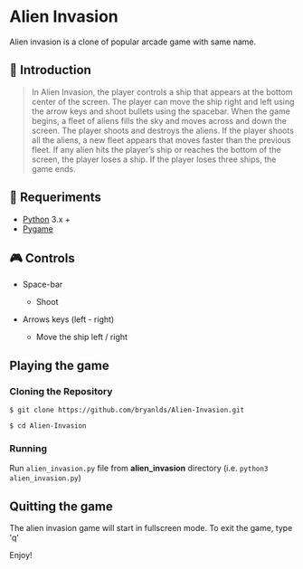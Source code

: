 # Alien Invasion
Alien invasion is a clone of popular arcade game with same name.

## 🚀 Introduction
> In Alien Invasion, the player controls a ship that appears at
the bottom center of the screen. The player can move the ship
right and left using the arrow keys and shoot bullets using the
spacebar. When the game begins, a fleet of aliens fills the sky
and moves across and down the screen. The player shoots and
destroys the aliens. If the player shoots all the aliens, a new fleet
appears that moves faster than the previous fleet. If any alien hits
the player’s ship or reaches the bottom of the screen, the player
loses a ship. If the player loses three ships, the game ends.

## 🔧 Requeriments
- [Python](https://www.python.org/) 3.x +
- [Pygame](https://www.pygame.org/)

## :video_game: Controls

- Space-bar
  - Shoot

- Arrows keys (left - right)
  - Move the ship left / right

## Playing the game

### Cloning the Repository

```
$ git clone https://github.com/bryanlds/Alien-Invasion.git

$ cd Alien-Invasion
```

### Running 

Run `alien_invasion.py` file from **alien_invasion** directory
(i.e. `python3 alien_invasion.py`)
## Quitting the game

The alien invasion game will start in fullscreen mode. To exit the game, type 'q'

Enjoy!
